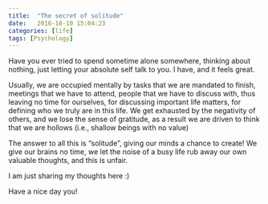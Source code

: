 ```yaml
---
title:  "The secret of solitude"
date:   2016-10-10 15:04:23
categories: [life]
tags: [Psychology]
---
```



Have you ever tried to spend sometime alone somewhere, thinking about nothing, just letting your absolute self talk to you. I have, and it feels great.

Usually, we are occupied mentally by tasks that we are mandated to finish, meetings that we have to attend, people that we have to discuss with, thus leaving no time for ourselves, for discussing important life matters, for defining who we truly are in this life. We get exhausted by the negativity of others, and we lose the sense of gratitude, as a result we are driven to think that we are hollows (i.e., shallow beings with no value)

The answer to all this is “solitude”, giving our minds a chance to create! We give our brains no time, we let the noise of a busy life rub away our own valuable thoughts, and this is unfair.

I am just sharing my thoughts here :)

Have a nice day you!
